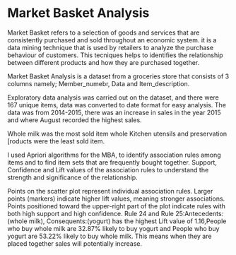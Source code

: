 # Market Basket Analysis

Market Basket refers to a selection of goods and services that are consistently purchased and sold throughout an economic system. it is a data mining technique that is used by retailers to analyze the purchase behaviour of customers. This tecniques helps to identifies the relationship between different products and how they are purchased together.

Market Basket Analysis is a dataset from a groceries store that consists of 3 columns namely; Member_numebr, Data and Item_description.

Exploratory data analysis was carried out on the dataset, and there were 167 unique items, data was converted to date format for easy analysis. The data was from 2014-2015, there was an increase in sales in the year 2015 and where August recorded the highest sales.

Whole milk was the most sold item whole Kitchen utensils and preservation [roducts were the least sold item.

I used Apriori algorithms for the MBA, to identify association rules among items and to find item sets that are frequently bought together. Support, Confidence and Lift values of the association rules to understand the strength and significance of the relationship.

Points on the scatter plot represent individual association rules. Larger points (markers) indicate higher lift values, meaning stronger associations. Points positioned toward the upper-right part of the plot indicate rules with both high support and high confidence. Rule 24 and Rule 25:Antecedents:(whole milk), Consequents:(yogurt) has the highest Lift value of 1.16,People who buy whole milk are 32.87% likely to buy yogurt and People who buy yogurt are 53.22% likely to buy whole milk. This means when they are placed together sales will potentially increase.

